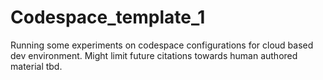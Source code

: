 # Codespace_template_1
Running some experiments on codespace configurations for cloud based dev environment. Might limit future citations towards human authored material tbd.
